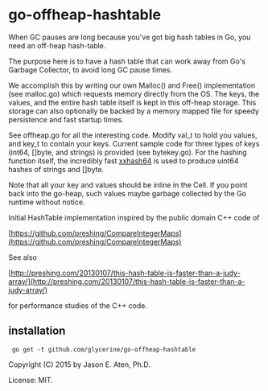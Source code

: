 go-offheap-hashtable
====================

When GC pauses are long because you've got big hash tables in Go, you need an off-heap hash-table.


 The purpose here is to have a hash table that can work away
 from Go's Garbage Collector, to avoid long GC pause times.

 We accomplish this by writing our own Malloc() and Free() implementation
 (see malloc.go) which requests memory directly from the OS.
 The keys, the values, and the entire hash table itself is kept 
 in this off-heap storage. This storage can also optionally be backed by a memory mapped file for speedy persistence and fast startup times.

 See offheap.go for all the interesting code. Modify val_t to hold
 you values, and key_t to contain your keys. Current sample code
 for three types of keys (int64, []byte, and strings) is provided (see bytekey.go). 
 For the hashing function itself, the incredibly fast [xxhash64](https://github.com/OneOfOne/xxhash) is used to produce uint64 hashes of strings and []byte.

 Note that all your key and values should be inline in the Cell. If you
 point back into the go-heap, such values maybe garbage collected by
 the Go runtime without notice.

 Initial HashTable implementation inspired by the public domain C++ code of

 [https://github.com/preshing/CompareIntegerMaps](https://github.com/preshing/CompareIntegerMaps)

 See also

 [http://preshing.com/20130107/this-hash-table-is-faster-than-a-judy-array/](http://preshing.com/20130107/this-hash-table-is-faster-than-a-judy-array/)

 for performance studies of the C++ code.

installation
------------

     go get -t github.com/glycerine/go-offheap-hashtable


Copyright (C) 2015 by Jason E. Aten, Ph.D.

License: MIT.